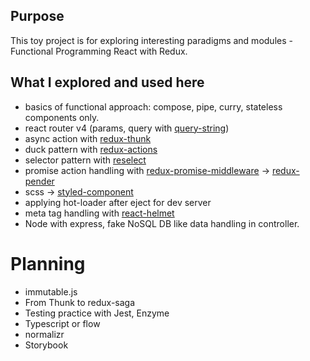 ## Purpose
This toy project is for exploring interesting paradigms and modules - Functional Programming React with Redux.

## What I explored and used here
- basics of functional approach: compose, pipe, curry, stateless components only.
- react router v4 (params, query with [query-string](https://github.com/sindresorhus/query-string))
- async action with [redux-thunk](https://github.com/gaearon/redux-thunk)
- duck pattern with [redux-actions](https://github.com/reduxactions/redux-actions)
- selector pattern with [reselect](https://github.com/reactjs/reselect)
- promise action handling with [redux-promise-middleware](https://github.com/pburtchaell/redux-promise-middleware) -> [redux-pender](https://github.com/velopert/redux-pender)
- scss -> [styled-component](https://www.styled-components.com/)
- applying hot-loader after eject for dev server
- meta tag handling with [react-helmet](https://github.com/nfl/react-helmet)
- Node with express, fake NoSQL DB like data handling in controller.

# Planning
- immutable.js
- From Thunk to redux-saga
- Testing practice with Jest, Enzyme
- Typescript or flow
- normalizr
- Storybook
